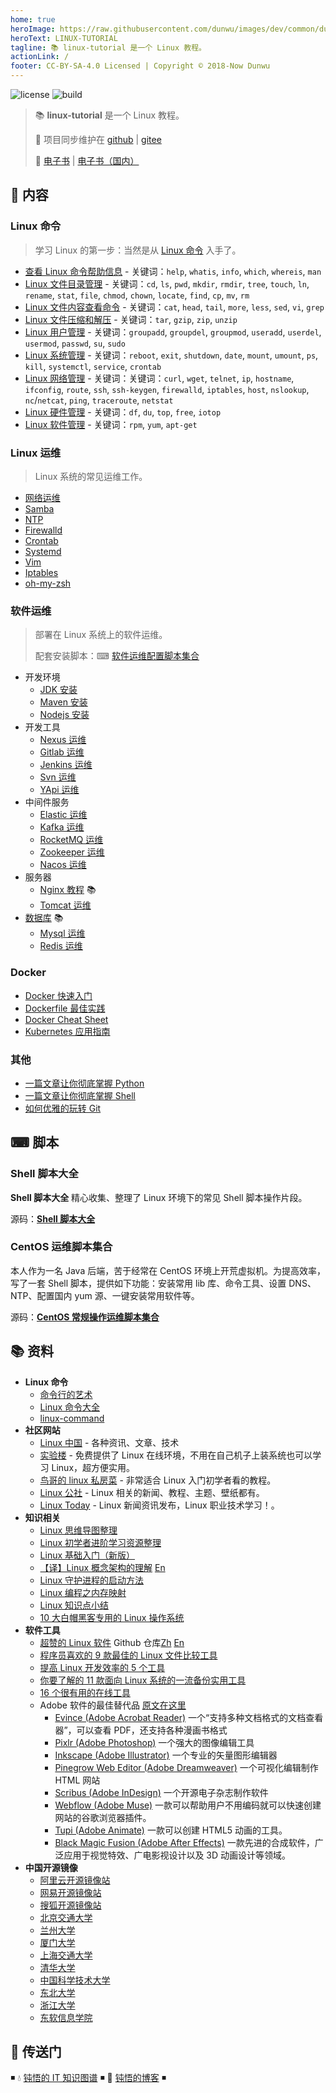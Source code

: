 ```yaml
---
home: true
heroImage: https://raw.githubusercontent.com/dunwu/images/dev/common/dunwu-logo.png
heroText: LINUX-TUTORIAL
tagline: 📚 linux-tutorial 是一个 Linux 教程。
actionLink: /
footer: CC-BY-SA-4.0 Licensed | Copyright © 2018-Now Dunwu
---
```


![license](https://badgen.net/github/license/dunwu/linux-tutorial)
![build](https://travis-ci.com/dunwu/linux-tutorial.svg?branch=master)

> 📚 **linux-tutorial** 是一个 Linux 教程。
>
> 🔁 项目同步维护在 [github](https://github.com/dunwu/linux-tutorial) | [gitee](https://gitee.com/turnon/linux-tutorial)
>
> 📖 [电子书](https://dunwu.github.io/linux-tutorial/) | [电子书（国内）](http://turnon.gitee.io/linux-tutorial/)

## 📖 内容

### Linux 命令

> 学习 Linux 的第一步：当然是从 [Linux 命令](linux/cli/README.md) 入手了。

- [查看 Linux 命令帮助信息](linux/cli/linux-cli-help.md) - 关键词：`help`, `whatis`, `info`, `which`, `whereis`, `man`
- [Linux 文件目录管理](linux/cli/linux-cli-dir.md) - 关键词：`cd`, `ls`, `pwd`, `mkdir`, `rmdir`, `tree`, `touch`, `ln`, `rename`, `stat`, `file`, `chmod`, `chown`, `locate`, `find`, `cp`, `mv`, `rm`
- [Linux 文件内容查看命令](linux/cli/linux-cli-file.md) - 关键词：`cat`, `head`, `tail`, `more`, `less`, `sed`, `vi`, `grep`
- [Linux 文件压缩和解压](linux/cli/linux-cli-file-compress.md) - 关键词：`tar`, `gzip`, `zip`, `unzip`
- [Linux 用户管理](linux/cli/linux-cli-user.md) - 关键词：`groupadd`, `groupdel`, `groupmod`, `useradd`, `userdel`, `usermod`, `passwd`, `su`, `sudo`
- [Linux 系统管理](linux/cli/linux-cli-system.md) - 关键词：`reboot`, `exit`, `shutdown`, `date`, `mount`, `umount`, `ps`, `kill`, `systemctl`, `service`, `crontab`
- [Linux 网络管理](linux/cli/linux-cli-net.md) - 关键词：关键词：`curl`, `wget`, `telnet`, `ip`, `hostname`, `ifconfig`, `route`, `ssh`, `ssh-keygen`, `firewalld`, `iptables`, `host`, `nslookup`, `nc`/`netcat`, `ping`, `traceroute`, `netstat`
- [Linux 硬件管理](linux/cli/linux-cli-hardware.md) - 关键词：`df`, `du`, `top`, `free`, `iotop`
- [Linux 软件管理](linux/cli/linux-cli-software.md) - 关键词：`rpm`, `yum`, `apt-get`

### Linux 运维

> Linux 系统的常见运维工作。

- [网络运维](linux/ops/network-ops.md)
- [Samba](linux/ops/samba.md)
- [NTP](linux/ops/ntp.md)
- [Firewalld](linux/ops/firewalld.md)
- [Crontab](linux/ops/crontab.md)
- [Systemd](linux/ops/systemd.md)
- [Vim](linux/ops/vim.md)
- [Iptables](linux/ops/iptables.md)
- [oh-my-zsh](linux/ops/zsh.md)

### 软件运维

> 部署在 Linux 系统上的软件运维。
>
> 配套安装脚本：⌨ [软件运维配置脚本集合](https://github.com/dunwu/linux-tutorial/tree/master/codes/linux/soft)

- 开发环境
  - [JDK 安装](linux/soft/jdk-install.md)
  - [Maven 安装](linux/soft/maven-install.md)
  - [Nodejs 安装](linux/soft/nodejs-install.md)
- 开发工具
  - [Nexus 运维](linux/soft/nexus-ops.md)
  - [Gitlab 运维](linux/soft/gitlab-ops.md)
  - [Jenkins 运维](linux/soft/jenkins-ops.md)
  - [Svn 运维](linux/soft/svn-ops.md)
  - [YApi 运维](linux/soft/yapi-ops.md)
- 中间件服务
  - [Elastic 运维](linux/soft/elastic)
  - [Kafka 运维](linux/soft/kafka-install.md)
  - [RocketMQ 运维](linux/soft/rocketmq-install.md)
  - [Zookeeper 运维](https://github.com/dunwu/javatech/blob/master/docs/technology/monitor/zookeeper-ops.md)
  - [Nacos 运维](linux/soft/nacos-install.md)
- 服务器
  - [Nginx 教程](https://github.com/dunwu/nginx-tutorial) 📚
  - [Tomcat 运维](linux/soft/tomcat-install.md)
- [数据库](https://github.com/dunwu/db-tutorial) 📚
  - [Mysql 运维](https://github.com/dunwu/db-tutorial/blob/master/docs/sql/mysql/mysql-ops.md)
  - [Redis 运维](https://github.com/dunwu/db-tutorial/blob/master/docs/nosql/redis/redis-ops.md)

### Docker

- [Docker 快速入门](docker/docker-quickstart.md)
- [Dockerfile 最佳实践](docker/docker-dockerfile.md)
- [Docker Cheat Sheet](docker/docker-cheat-sheet.md)
- [Kubernetes 应用指南](docker/kubernetes.md)

### 其他

- [一篇文章让你彻底掌握 Python](https://dunwu.github.io/blog/pages/ef501b/)
- [一篇文章让你彻底掌握 Shell](https://dunwu.github.io/blog/pages/ea6ae1/)
- [如何优雅的玩转 Git](https://dunwu.github.io/blog/pages/2fc8b1/)

## ⌨ 脚本

### Shell 脚本大全

**Shell 脚本大全** 精心收集、整理了 Linux 环境下的常见 Shell 脚本操作片段。

源码：[**Shell 脚本大全**](https://github.com/dunwu/linux-tutorial/tree/master/codes/shell)

### CentOS 运维脚本集合

本人作为一名 Java 后端，苦于经常在 CentOS 环境上开荒虚拟机。为提高效率，写了一套 Shell 脚本，提供如下功能：安装常用 lib 库、命令工具、设置 DNS、NTP、配置国内 yum 源、一键安装常用软件等。

源码：[**CentOS 常规操作运维脚本集合**](https://github.com/dunwu/linux-tutorial/tree/master/codes/linux)

## 📚 资料

- **Linux 命令**
  - [命令行的艺术](https://github.com/jlevy/the-art-of-command-line/blob/master/README-zh.md)
  - [Linux 命令大全](https://man.linuxde.net/)
  - [linux-command](https://github.com/jaywcjlove/linux-command)
- **社区网站**
  - [Linux 中国](https://linux.cn/) - 各种资讯、文章、技术
  - [实验楼](https://www.shiyanlou.com/) - 免费提供了 Linux 在线环境，不用在自己机子上装系统也可以学习 Linux，超方便实用。
  - [鸟哥的 linux 私房菜](http://linux.vbird.org/) - 非常适合 Linux 入门初学者看的教程。
  - [Linux 公社](http://www.linuxidc.com/) - Linux 相关的新闻、教程、主题、壁纸都有。
  - [Linux Today](http://www.linuxde.net) - Linux 新闻资讯发布，Linux 职业技术学习！。
- **知识相关**
  - [Linux 思维导图整理](http://www.jianshu.com/p/59f759207862)
  - [Linux 初学者进阶学习资源整理](http://www.jianshu.com/p/fe2a790b41eb)
  - [Linux 基础入门（新版）](https://www.shiyanlou.com/courses/1)
  - [【译】Linux 概念架构的理解](http://www.jianshu.com/p/c5ae8f061cfe) [En](http://oss.org.cn/ossdocs/linux/kernel/a1/index.html)
  - [Linux 守护进程的启动方法](http://www.ruanyifeng.com/blog/2016/02/linux-daemon.html)
  - [Linux 编程之内存映射](https://www.shiyanlou.com/questions/2992)
  - [Linux 知识点小结](https://blog.huachao.me/2016/1/Linux%E7%9F%A5%E8%AF%86%E7%82%B9%E5%B0%8F%E7%BB%93/)
  - [10 大白帽黑客专用的 Linux 操作系统](https://linux.cn/article-6971-1.html)
- **软件工具**
  - [超赞的 Linux 软件](https://www.gitbook.com/book/alim0x/awesome-linux-software-zh_cn/details) Github 仓库[Zh](https://github.com/alim0x/Awesome-Linux-Software-zh_CN) [En](https://github.com/VoLuong/Awesome-Linux-Software)
  - [程序员喜欢的 9 款最佳的 Linux 文件比较工具](http://os.51cto.com/art/201607/513796.htm)
  - [提高 Linux 开发效率的 5 个工具](http://www.codeceo.com/article/5-linux-productivity-tools.html)
  - [你要了解的 11 款面向 Linux 系统的一流备份实用工具](http://os.51cto.com/art/201603/508027.htm)
  - [16 个很有用的在线工具](http://www.simlinux.com/archives/264.html)
  - Adobe 软件的最佳替代品 [原文在这里](https://linux.cn/article-8928-1.html)
    - [Evince (Adobe Acrobat Reader)](https://wiki.gnome.org/Apps/Evince) 一个“支持多种文档格式的文档查看器”，可以查看 PDF，还支持各种漫画书格式
    - [Pixlr (Adobe Photoshop)](https://pixlr.com/) 一个强大的图像编辑工具
    - [Inkscape (Adobe Illustrator)](https://inkscape.org/zh/) 一个专业的矢量图形编辑器
    - [Pinegrow Web Editor (Adobe Dreamweaver)](https://pinegrow.com/) 一个可视化编辑制作 HTML 网站
    - [Scribus (Adobe InDesign)](https://www.scribus.net/) 一个开源电子杂志制作软件
    - [Webflow (Adobe Muse)](https://webflow.com/) 一款可以帮助用户不用编码就可以快速创建网站的谷歌浏览器插件。
    - [Tupi (Adobe Animate)](http://www.maefloresta.com/portal/) 一款可以创建 HTML5 动画的工具。
    - [Black Magic Fusion (Adobe After Effects)](https://www.blackmagicdesign.com) 一款先进的合成软件，广泛应用于视觉特效、广电影视设计以及 3D 动画设计等领域。
- **中国开源镜像**
  - [阿里云开源镜像站](http://mirrors.aliyun.com/)
  - [网易开源镜像站](http://mirrors.163.com/)
  - [搜狐开源镜像站](http://mirrors.sohu.com/)
  - [北京交通大学](http://mirror.bjtu.edu.cn/)
  - [兰州大学](http://mirror.lzu.edu.cn/)
  - [厦门大学](http://mirrors.xmu.edu.cn/)
  - [上海交通大学](http://ftp.sjtu.edu.cn/)
  - [清华大学](http://mirrors.tuna.tsinghua.edu.cn/)
  - [中国科学技术大学](http://mirrors.ustc.edu.cn/)
  - [东北大学](http://mirror.neu.edu.cn/)
  - [浙江大学](http://mirrors.zju.edu.cn/)
  - [东软信息学院](http://mirrors.neusoft.edu.cn/)

## 🚪 传送门

◾ 💧 [钝悟的 IT 知识图谱](https://dunwu.github.io/waterdrop/) ◾ 🎯 [钝悟的博客](https://dunwu.github.io/blog/) ◾
